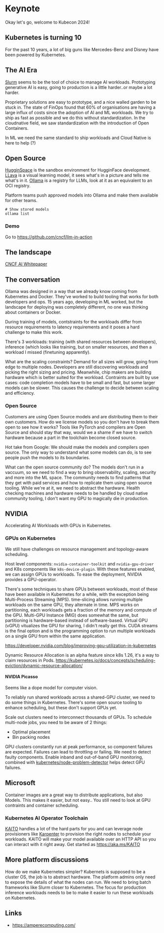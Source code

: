 # Keynote

Okay let's go, welcome to Kubecon 2024!

## Kubernetes is turning 10

For the past 10 years, a lot of big guns like Mercedes-Benz and Disney have been powered by Kubernetes.

## The AI Era

[Slurm](https://slurm.schedmd.com/documentation.html) seems to be the tool of choice to manage AI workloads.
Prototyping generative AI is easy, going to production is a little harder..or maybe a lot harder.

Proprietary solutions are easy to prototype, and a nice walled garden to be stuck in.
The state of FinOps found that 60% of organisations are having a large influx of costs
since the adoption of AI and ML workloads. We try to ship as fast as possible and we do this without
standardization. In the cloudnative field, we saw standardization with the introduction of Open Containers.

In ML we need the same standard to ship workloads and Cloud Native is here to help (?)

## Open Source

[HugginSpace](https://huggingface.co/spaces) is the sandbox environment for HugginFace development.
[LLava](https://llava-vl.github.io/) is a visual learning model, it sees what's in a picture and tells
me what's in it. [Ollama](https://ollama.com/) is a registry for LLMs, look at it as an equivalent to an OCI
registry.

Platform teams push approved models into Ollama and make them available for other teams.

```shell
# Show stored models
ollama list
```
### Demo

Go to <https://github.com/cncf/llm-in-action>

## The landscape

[CNCF AI Whitepaper](http://cncf.io/reports/cloud-native-artificial-intelligence-whitepaper)

## The conversation

Ollama was designed in a way that we already know coming from Kubernetes and Docker. They've worked
to build tooling that works for both developers and ops.
15 years ago, developing in ML worked, but the landscape for deploying was completely different, no one
was thinking about containers or Docker.

During training of models, contstraints for the workloads differ from resource requirements to latency requirements
and it poses a hard challenge to make this work.

There's 3 workloads: training (with shared resources between developers), inference (which looks like training, but on
smaller resources, and then a workload I missed (finetuning apparently).

What are the scaling constraints? Demand for all sizes will grow, going from edge to multiple nodes. Developers are still
discovering workloads and picking the right sizing and pricing. Meanwhile, chip makers are building hardware which is better
suited for the workload. Contraints are built by use cases: code completion models have to be small and fast, but some larger models
can be slower. This causes the challenge to decide between scaling and efficiency.

### Open Source

Customers are using Open Source models and are distributing them to their own customers. How do we license models so
you don't have to break them open to see how it works? Tools like PyTorch and compilers are Open Source and should stay
that way, would we a shame if we have to switch hardware because a part in the toolchain become closed source.

Hot take from Google: We should make the models and compilers open source. The only way to understand what some models can do, is
to see people push the models to its boundaries.

What can the open source community do? The models don't run in a vaccuum, so we need to find a way to bring observability, scaling, security
and more into the ML space. The community needs to find patterns that they get with paid services and how to replicate them using
open source tooling. While we're at it, we need to abstract the hardware. Health checking machines and hardware needs to be handled
by cloud native community tooling, I don't want my GPU to magically die in production.

## NVIDIA

Accelerating AI Workloads with GPUs in Kubernetes.

### GPUs on Kubernetes

We still have challenges on resource management and topology-aware scheduling.

Host level components: `nvidia-container-toolkit` and `nvidia-gpu-driver` and K8s components like `k8s-device-plugin`. With these features enabled,
we can assign GPUs to workloads. To ease the deployment, NVIDIA provides a GPU-operator.

There's some techniques to share GPUs between workloads, most of these have been available in Kubernetes for a while, with the exception being Multi-Process Streaming (MPS).
time-slicing allows running multiple workloads on the same GPU, they alternate in time. MPS  works on partitioning, each workloads gets a fraction of the memory and
compute of the GPU. Multi-GPU Instance (MIG) does somewhat the same, but partitioning is hardware-based instead of software-based. Virtual GPU (vGPU) vitualizes the GPU
for sharing, I didn't really get this. CUDA streams is the final option and is the programming option to run multiple workloads on a single GPU from within
the same application.

<https://developer.nvidia.com/blog/improving-gpu-utilization-in-kubernetes>

Dynamic Resource Allocation is an alpha feature since k8s 1.26, it's a way to claim resources in Pods. <https://kubernetes.io/docs/concepts/scheduling-eviction/dynamic-resource-allocation/>

#### NVIDIA Picasso

Seems like a dope model for computer vision.

To reliably run shared workloads across a shared-GPU cluster, we need to do some things in Kubernetes. There's some open source tooling to
enhance scheduling, but these don't support GPUs yet.

Scale out clusters need to interconnect thousands of GPUs. To schedule multi-node jobs, you need to be aware of 2 things:

- Optimal placement
- Bin packing nodes

GPU clusters constantly run at peak performance, so component failures are expected. Failures can lead to throttling or failing. We need to detect faulty components.
Enable inband and out-of-band GPU monitoring, combined with [kubernetes/node-problem-detector](https://github.com/kubernetes/node-problem-detector) helps detect GPU failures.

## Microsoft

Container images are a great way to distribute applications, but also Models. This makes it easier, but not easy..
You still need to look at GPU contraints and container scheduling.

### Kubernetes AI Operator Toolchain

[KAITO](https://github.com/Azure/kaito) handles a lot of the hard parts for you and can leverage node provisioners like [Karpenter](https://karpenter.sh/) to provision the right nodes to schedule your workloads.
KAITO will make your model available over an HTTP API so you can interact with it right away. Get started as <https://aka.ms/KAITO>

## More platform discussions

How do we make Kubernetes simpler? Kubernets is supposed to be a cluster OS, the job is to abstract hardware. The platform admins only need to expose the details of what the nodes
can run. We need to bring batch frameworks like Slurm closer to Kubernetes. The focus for production inference workloads needs to be to make it easier to run these workloads on Kubernetes.

## Links

- <https://amperecomputing.com/>
